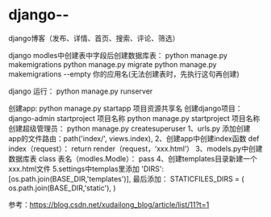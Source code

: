 # django--
django博客（发布、详情、首页、搜索、评论、筛选）

django modles中创建表中字段后创建数据库表：
python manage.py makemigrations
python manage.py migrate
python manage.py makemigrations --empty 你的应用名(无法创建表时，先执行这句再创建)


django 运行：
python manage.py runserver

创建app:
python manage.py startapp 项目资源共享名
创建django项目：
django-admin startproject 项目名称 
python manage.py startproject 项目名称
创建超级管理员：
python manage.py createsuperuser
1、urls.py 
添加创建app的文件路由：path('index/', views.index),
2、创建app中创建index函数
def index（request）：
	return render（request，‘xxx.html’）
3、models.py中创建数据库表
class 表名（modles.Modle）：
	pass
4、创建templates目录新建一个xxx.html文件
5.settings中templas里添加
        'DIRS': [os.path.join(BASE_DIR,'templates')],
最后添加：
   STATICFILES_DIRS = (
    os.path.join(BASE_DIR,'static'),
)

参考：https://blog.csdn.net/xudailong_blog/article/list/11?t=1
